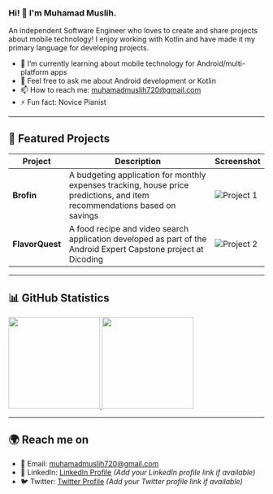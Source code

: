 ### Hi! 👋 I'm Muhamad Muslih.

An independent Software Engineer who loves to create and share projects about mobile technology! I enjoy working with Kotlin and have made it my primary language for developing projects.

- 🌱 I’m currently learning about mobile technology for Android/multi-platform apps  
- 💬 Feel free to ask me about Android development or Kotlin  
- 📫 How to reach me: muhamadmuslih720@gmail.com  
- ⚡ Fun fact: Novice Pianist  

---

## 📌 Featured Projects

| Project | Description | Screenshot |
|---------|------------|------------|
| **Brofin** | A budgeting application for monthly expenses tracking, house price predictions, and item recommendations based on savings | ![Project 1](https://via.placeholder.com/300x200) |
| **FlavorQuest** | A food recipe and video search application developed as part of the Android Expert Capstone project at Dicoding | ![Project 2](https://via.placeholder.com/300x200) |

---

## 📊 GitHub Statistics
<p align="left">
<a href="https://github.com/papermintx">
  <img height="180em" src="https://github-readme-stats-eight-theta.vercel.app/api?username=papermintx&show_icons=true&theme=algolia&include_all_commits=true&count_private=true"/>
  <img height="180em" src="https://github-readme-stats-eight-theta.vercel.app/api/top-langs/?username=papermintx&layout=compact&langs_count=8&theme=algolia"/>
</a>
</p>

---

## 🌍 Reach me on
- 📧 Email: muhamadmuslih720@gmail.com  
- 💼 LinkedIn: [LinkedIn Profile](#) *(Add your LinkedIn profile link if available)*  
- 🐦 Twitter: [Twitter Profile](#) *(Add your Twitter profile link if available)*  
